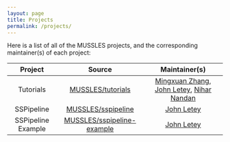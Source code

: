 ```yaml
---
layout: page
title: Projects
permalink: /projects/
---
```


Here is a list of all of the MUSSLES projects, and the corresponding maintainer(s) of each project:

|Project|Source|Maintainer(s)|
|:---:|:---:|:---:|
|Tutorials|[MUSSLES/tutorials](https://github.com/MUSSLES/tutorials)|[Mingxuan Zhang](https://github.com/MingxuanZhang), [John Letey](https://github.com/johnletey), [Nihar Nandan](https://github.com/niharnandan)|
|SSPipeline|[MUSSLES/sspipeline](https://github.com/MUSSLES/sspipeline)|[John Letey](https://github.com/johnletey)|
|SSPipeline Example|[MUSSLES/sspipeline-example](https://github.com/MUSSLES/sspipeline-example)|[John Letey](https://github.com/johnletey)|